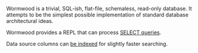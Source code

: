 Wormwood is a trivial, SQL-ish, flat-file, schemaless, read-only database. It attempts to be the simplest possible implementation of standard database architectural ideas. 

Wormwood provides a REPL that can process [SELECT queries](./select). 

Data source columns can [be indexed](./indexing) for slightly faster searching. 